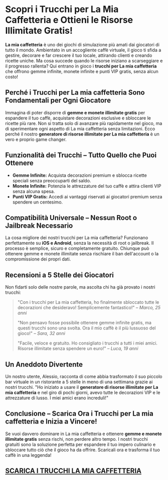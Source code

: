 <!-- Articolo SEO ottimizzato per trucchi La mia caffetteria -->

<h1>Scopri i Trucchi per La Mia Caffetteria e Ottieni le Risorse Illimitate Gratis!</h1>

<p><strong>La mia caffetteria</strong> è uno dei giochi di simulazione più amati dai giocatori di tutto il mondo. Ambientato in un accogliente caffè virtuale, il gioco ti sfida a gestire, decorare e far crescere il tuo locale, attirando clienti e creando ricette uniche. Ma cosa succede quando le risorse iniziano a scarseggiare e il progresso rallenta? Qui entrano in gioco i <strong>trucchi per La mia caffetteria</strong> che offrono gemme infinite, monete infinite e punti VIP gratis, senza alcun costo!</p>

<h2>Perché i Trucchi per La mia caffetteria Sono Fondamentali per Ogni Giocatore</h2>

<p>Immagina di poter disporre di <strong>gemme e monete illimitate gratis</strong> per espandere il tuo caffè, acquistare decorazioni esclusive e sbloccare le ricette più rare. Non si tratta solo di avanzare più rapidamente nel gioco, ma di sperimentare ogni aspetto di La mia caffetteria senza limitazioni. Ecco perché il nostro <strong>generatore di risorse illimitate per La mia caffetteria</strong> è un vero e proprio game changer.</p>

<h2>Funzionalità dei Trucchi – Tutto Quello che Puoi Ottenere</h2>
<ul>
  <li><strong>Gemme Infinite:</strong> Acquista decorazioni premium e sblocca ricette speciali senza preoccuparti del saldo.</li>
  <li><strong>Monete Infinite:</strong> Potenzia le attrezzature del tuo caffè e attira clienti VIP senza alcuna spesa.</li>
  <li><strong>Punti VIP Gratis:</strong> Accedi ai vantaggi riservati ai giocatori premium senza spendere un centesimo.</li>
</ul>

<h2>Compatibilità Universale – Nessun Root o Jailbreak Necessario</h2>

<p>La cosa migliore dei nostri trucchi per La mia caffetteria? Funzionano perfettamente su <strong>iOS e Android</strong>, senza la necessità di root o jailbreak. Il processo è semplice, sicuro e completamente gratuito. Chiunque può ottenere gemme e monete illimitate senza rischiare il ban dell'account o la compromissione dei propri dati.</p>

<h2>Recensioni a 5 Stelle dei Giocatori</h2>
<p>Non fidarti solo delle nostre parole, ma ascolta chi ha già provato i nostri trucchi:</p>
<blockquote>
  <p>"Con i trucchi per La mia caffetteria, ho finalmente sbloccato tutte le decorazioni che desideravo! Semplicemente fantastico!" – <em>Marco, 25 anni</em></p>
  <p>"Non pensavo fosse possibile ottenere gemme infinite gratis, ma questi trucchi sono una svolta. Ora il mio caffè è il più lussuoso del gioco!" – <em>Sara, 32 anni</em></p>
  <p>"Facile, veloce e gratuito. Ho consigliato i trucchi a tutti i miei amici. Risorse illimitate senza spendere un euro!" – <em>Luca, 19 anni</em></p>
</blockquote>

<h2>Un Aneddoto Divertente</h2>

<p>Un nostro utente, Alessio, racconta di come abbia trasformato il suo piccolo bar virtuale in un ristorante a 5 stelle in meno di una settimana grazie ai nostri trucchi. "Ho iniziato a usare il <strong>generatore di risorse illimitate per La mia caffetteria</strong> e nel giro di pochi giorni, avevo tutte le decorazioni VIP e le attrezzature di lusso. I miei amici erano increduli!"</p>

<h2>Conclusione – Scarica Ora i Trucchi per La mia caffetteria e Inizia a Vincere!</h2>

<p>Se vuoi davvero dominare in La mia caffetteria e ottenere <strong>gemme e monete illimitate gratis</strong> senza rischi, non perdere altro tempo. I nostri trucchi gratuiti sono la soluzione perfetta per espandere il tuo impero culinario e sbloccare tutto ciò che il gioco ha da offrire. Scaricali ora e trasforma il tuo caffè in una leggenda!</p>

## [SCARICA I TRUCCHI LA MIA CAFFETTERIA](https://scaricasubitoveloceitagratis.click/scaricadownload.html)
